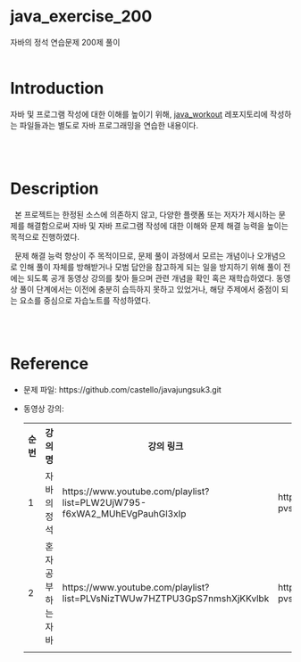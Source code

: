 # java_exercise_200
자바의 정석 연습문제 200제 풀이
<br><br>

# Introduction
<p>
  자바 및 프로그램 작성에 대한 이해를 높이기 위해, <a href="https://github.com/Lzynee/java_workout.git">java_workout</a> 레포지토리에 작성하는 파일들과는 별도로 자바 프로그래밍을 연습한 내용이다.
</p>
<br><br>

# Description
<p>
  &nbsp; 본 프로젝트는 한정된 소스에 의존하지 않고, 다양한 플랫폼 또는 저자가 제시하는 문제를 해결함으로써 자바 및 자바 프로그램 작성에 대한 이해와 문제 해결 능력을 높이는 목적으로 진행하였다.
</p>
<p>&nbsp; 문제 해결 능력 향상이 주 목적이므로, 문제 풀이 과정에서 모르는 개념이나 오개념으로 인해 풀이 자체를 방해받거나 모범 답안을 참고하게 되는 일을 방지하기 위해
  풀이 전에는 되도록 공개 동영상 강의를 찾아 들으며 관련 개념을 확인 혹은 재학습하였다. 동영상 풀이 단계에서는 이전에 충분히 습득하지 못하고 있었거나, 해당 주제에서 중점이 되는 요소를 중심으로 자습노트를 작성하였다.
</p>
<br><br>

# Reference
<ul>
  <p><li>문제 파일: https://github.com/castello/javajungsuk3.git</li></p>
  <p><li>동영상 강의:</li></p>
    <table>
      <tr><th>순번</th><th>강의명</th><th>강의 링크</th><th>작성한 노트</th></tr>
      <tr><td>1</td><td>자바의 정석</td><td>https://www.youtube.com/playlist?list=PLW2UjW795-f6xWA2_MUhEVgPauhGl3xIp</td><td>https://www.notion.so/7cabf94643f24e6cae0479bb843c6949?pvs=4</td></tr>
      <tr><td>2</td><td>혼자 공부하는 자바</td><td>https://www.youtube.com/playlist?list=PLVsNizTWUw7HZTPU3GpS7nmshXjKKvlbk</td><td>https://www.notion.so/f160aec5a0fd4eecaabd25ce32e1156d?pvs=4</td></tr>
      <tr><td></td><td></td><td></td><td></td></tr>
    </table>
</ul>
